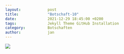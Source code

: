 ```yaml
---
layout:            post
title:             "Botschaft-10"
date:              2021-12-29 18:45:00 +0200
tags:              Jekyll Theme GitHub Installation
category:          Botschaften
author:            jan
---
```


![](//www.youtube.com/watch?v=fkEKydVH-bo)
